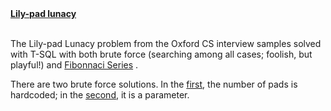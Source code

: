 <b>
  <a href="http://www.cs.ox.ac.uk/admissions/undergraduate/how_to_apply/sample_interview_problems.html">Lily-pad lunacy</a>
</b>
<br>
<br>
<p>
  The Lily-pad Lunacy problem from the Oxford CS interview samples solved with T-SQL with both brute force (searching among all cases; foolish, but playful!)  
  and 
  <a href="https://github.com/timothymahajan/Interesting-Stuff/blob/master/Lily-pad%20Lunacy/Lily-pad%20lunacy%20with%20Fibonacci.sql">Fibonnaci Series</a> .

There are two brute force solutions. In the <a href="https://github.com/timothymahajan/Interesting-Stuff/blob/master/Lily-pad%20Lunacy/Lily-pad%20lunacy%20with%20brute%20force.sql">first</a>, the number of pads is hardcoded; in the <a href="https://github.com/timothymahajan/Interesting-Stuff/blob/master/Lily-pad%20Lunacy/Lily-pad%20lunacy%20with%20brute%20force%20dynamic%20solution%20that%20takes%20parameter.sql">second</a>, it is a parameter.


